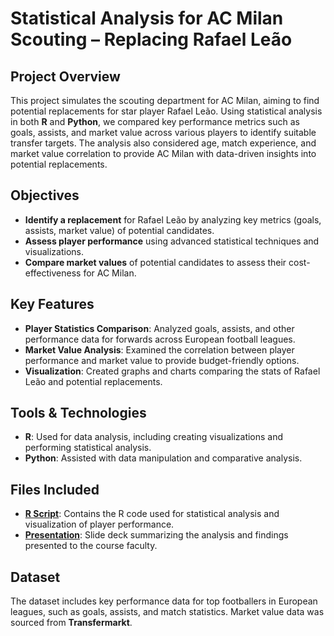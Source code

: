 # Statistical Analysis for AC Milan Scouting – Replacing Rafael Leão

## Project Overview
This project simulates the scouting department for AC Milan, aiming to find potential replacements for star player Rafael Leão. Using statistical analysis in both **R** and **Python**, we compared key performance metrics such as goals, assists, and market value across various players to identify suitable transfer targets. The analysis also considered age, match experience, and market value correlation to provide AC Milan with data-driven insights into potential replacements.

## Objectives
- **Identify a replacement** for Rafael Leão by analyzing key metrics (goals, assists, market value) of potential candidates.
- **Assess player performance** using advanced statistical techniques and visualizations.
- **Compare market values** of potential candidates to assess their cost-effectiveness for AC Milan.

## Key Features
- **Player Statistics Comparison**: Analyzed goals, assists, and other performance data for forwards across European football leagues.
- **Market Value Analysis**: Examined the correlation between player performance and market value to provide budget-friendly options.
- **Visualization**: Created graphs and charts comparing the stats of Rafael Leão and potential replacements.
  
## Tools & Technologies
- **R**: Used for data analysis, including creating visualizations and performing statistical analysis.
- **Python**: Assisted with data manipulation and comparative analysis.
  
## Files Included
- **[R Script](./Leao%20project.R)**: Contains the R code used for statistical analysis and visualization of player performance.
- **[Presentation](./football%202.pdf)**: Slide deck summarizing the analysis and findings presented to the course faculty.

## Dataset
The dataset includes key performance data for top footballers in European leagues, such as goals, assists, and match statistics. Market value data was sourced from **Transfermarkt**.
